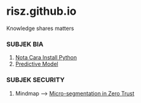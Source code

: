 # risz.github.io
Knowledge shares matters

### SUBJEK BIA
1.  [Nota Cara Install Python](./001.md)
2.  [Predictive Model](./002.md)

### SUBJEK SECURITY
1. Mindmap --> [Micro-segmentation in Zero Trust](./microsegmentation.html)
